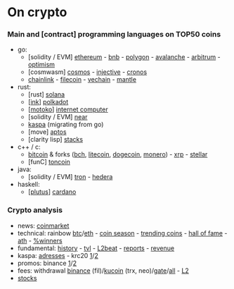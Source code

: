 # On crypto

### Main and [contract] programming languages on TOP50 coins

- go:
	- [solidity / EVM] [ethereum](https://github.com/ethereum) - [bnb](https://github.com/bnb-chain) - [polygon](https://github.com/maticnetwork) - [avalanche](https://github.com/ava-labs) - [arbitrum](https://github.com/OffchainLabs) - [optimism](https://github.com/ethereum-optimism/optimism)
	- [cosmwasm] [cosmos](https://github.com/cosmos) - [injective](https://github.com/InjectiveLabs) - [cronos](https://github.com/crypto-org-chain/cronos)
	- [chainlink](https://github.com/smartcontractkit) - [filecoin](https://github.com/filecoin-project/) - [vechain](https://github.com/vechain) - [mantle](https://github.com/mantlenetworkio)
- rust:
	- [rust] [solana](https://github.com/solana-labs)
	- [[ink](https://github.com/paritytech/ink)] [polkadot](https://github.com/paritytech)
	- [[motoko](https://sdk.dfinity.org/docs/language-guide/motoko.html)] [internet computer](https://github.com/dfinity)
	- [solidity / EVM] [near](https://github.com/near)
	- [kaspa](https://github.com/kaspanet) (migrating from go)
	- [move] [aptos](https://github.com/aptos-labs)
	- [clarity lisp] [stacks](https://github.com/blockstack)
- c++ / c:
	- [bitcoin](https://github.com/bitcoin/bitcoin) & forks ([bch](https://gitlab.com/bitcoin-cash-node), [litecoin](https://github.com/litecoin-project), [dogecoin](https://github.com/dogecoin), [monero](https://github.com/monero-project/monero)) - [xrp](https://github.com/ripple) - [stellar](https://github.com/stellar)
	- [funC] [toncoin](https://github.com/ton-blockchain)
- java:
	- [solidity / EVM] [tron](https://github.com/tronprotocol) - [hedera](https://github.com/hashgraph)
- haskell:
	- [[plutus](https://github.com/input-output-hk/plutus)] [cardano](https://github.com/input-output-hk)

### Crypto analysis

- news: [coinmarket](https://coinmarketcap.com/headlines/news/)
- technical: rainbow [btc](https://www.blockchaincenter.net/en/bitcoin-rainbow-chart)/[eth](https://www.blockchaincenter.net/ethereum-rainbow-chart) - [coin season](https://www.blockchaincenter.net/altcoin-season-index) - [trending coins](https://www.blockchaincenter.net/en/trending-coins) - [hall of fame](https://www.blockchaincenter.net/crypto-top-10-hall-of-fame) - [ath](https://www.blockchaincenter.net) - [%winners](https://app.intotheblock.com)
- fundamental: [history](https://cryptorank.io) - [tvl](https://defillama.com/chains) - [L2beat](https://l2beat.com/scaling/summary) - [reports](https://messari.io/research/protocol-reporting) - [revenue](https://cryptofees.info)
- kaspa: [adresses](https://kas.fyi/top-addresses) - krc20 [1](https://kas.fyi/krc20-tokens)/[2](https://katscan.xyz)
- promos: binance [1](https://www.binance.com/en/support/announcement/latest-binance-news?c=49&navId=49)/[2](https://www.binance.com/en/support/announcement/latest-activities?c=93&navId=93)
- fees: withdrawal [binance](https://www.binance.com/en/fee/cryptoFee) (fil)/[kucoin](https://www.kucoin.com/pt/vip/privilege) (trx, neo)/[gate](https://www.gate.io/pt/fee/)/[all](https://withdrawalfees.com) - [L2](https://l2fees.info)
- [stocks](https://finance.yahoo.com/world-indices)